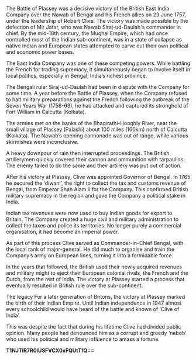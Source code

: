 The Battle of Plassey was a decisive victory of the British East India Company over the Nawab of Bengal and his French allies on 23 June 1757, under the leadership of Robert Clive. The victory was made possible by the defection of Mir Jafar, who was Nawab Siraj-ud-Daulah's commander in chief.
By the mid-18th century, the Mughal Empire, which had once controlled most of the Indian sub-continent, was in a state of collapse as native Indian and European states attempted to carve out their own political and economic power bases.

The East India Company was one of these competing powers. While battling the French for trading supremacy, it simultaneously began to involve itself in local politics, especially in Bengal, India’s richest province.

The Bengali ruler Siraj-ud-Daulah had been in dispute with the Company for some time. A year before the Battle of Plassey, when the Company refused to halt military preparations against the French following the outbreak of the Seven Years War (1756-63), he had attacked and captured its stronghold of Fort William in Calcutta (Kolkata).

The armies met on the banks of the Bhagirathi-Hooghly River, near the small village of Plassey (Palashi) about 100 miles (160km) north of Calcutta (Kolkata). The Nawab’s opening cannonade was out of range, while various skirmishes were inconclusive.

A heavy downpour of rain then interrupted proceedings. The British artillerymen quickly covered their cannon and ammunition with tarpaulins. The enemy failed to do the same and their artillery was put out of action.


After his victory at Plassey, Clive was appointed Governor of Bengal. In 1765 he secured the ‘diwani’, the right to collect the tax and customs revenue of Bengal, from Emperor Shah Alam II for the Company. This confirmed British military supremacy in the region and gave the Company a political stake in India.

Indian tax revenues were now used to buy Indian goods for export to Britain. The Company created a huge civil and military administration to collect the taxes and police its territories. No longer purely a commercial organisation, it had become an imperial power.

As part of this process Clive served as Commander-in-Chief Bengal, with the local rank of major-general. He did much to organise and train the Company’s army on European lines, turning it into a formidable force.

In the years that followed, the British used their newly acquired revenues and military might to eject their European colonial rivals, the French and the Dutch, from the rest of India. The victory at Plassey started a process that eventually resulted in British rule over the sub-continent.

The legacy
For a later generation of Britons, the victory at Plassey marked the birth of their Indian Empire. Until Indian independence in 1947 almost every schoolchild would have heard of the battle and known of ‘Clive of India’.

This was despite the fact that during his lifetime Clive had divided public opinion. Many people had denounced him as a corrupt and greedy ‘nabob’ who used his political and military influence to amass a fortune.


**T1NJTlR7R0lUSFVCX0xFQUtTfQ==**
